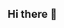 ## Hi there 👋

<!--
**Sydsafiya/Sydsafiya** is a ✨ _special_ ✨ repository because its `README.md` (this file) appears on your GitHub profile.

Here are some ideas to get you started:
🔭 I’m currently Studing Computer Science Engineering From Integral University Lucknow

🌱 I’m currently Data Visualization

🤝 I’m looking for help with Machine Learning

👨‍💻 All of my projects are available at Sydsafiya.in

💬 Ask me about C, Java, Machine Learning, SQL, Python

📫 How to reach me syedasafiya59@gmail.com
